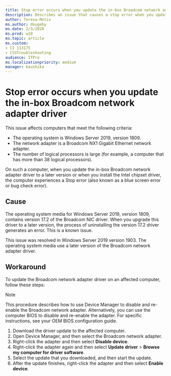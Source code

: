 ```yaml
---
title: Stop error occurs when you update the in-box Broadcom network adapter driver
description: Describes an issue that causes a stop error when you update an in-box Broadcom driver on Windows Server 2019, version 1809.
author: Teresa-Motiv
ms.author: dougeby
ms.date: 2/3/2020
ms.prod: w10
ms.topic: article
ms.custom: 
- CI 113175
- CSSTroubleshooting
audience: ITPro
ms.localizationpriority: medium
manager: kaushika
---
```


# Stop error occurs when you update the in-box Broadcom network adapter driver

This issue affects computers that meet the following criteria:

- The operating system is Windows Server 2019, version 1809.
- The network adapter is a Broadcom NX1 Gigabit Ethernet network adapter.
- The number of logical processors is large (for example, a computer that has more than 38 logical processors).

On such a computer, when you update the in-box Broadcom network adapter driver to a later version or when you install the Intel chipset driver, the computer experiences a Stop error (also known as a blue screen error or bug check error).

## Cause

The operating system media for Windows Server 2019, version 1809, contains version 17.2 of the Broadcom NIC driver. When you upgrade this driver to a later version, the process of uninstalling the version 17.2 driver generates an error. This is a known issue.  

This issue was resolved in Windows Server 2019 version 1903. The operating system media use a later version of the Broadcom network adapter driver.

## Workaround

To update the Broadcom network adapter driver on an affected computer, follow these steps:

> [!NOTE]  
> This procedure describes how to use Device Manager to disable and re-enable the Broadcom network adapter. Alternatively, you can use the computer BIOS to disable and re-enable the adapter. For specific instructions, see your OEM BIOS configuration guide.

1. Download the driver update to the affected computer.
1. Open Device Manager, and then select the Broadcom network adapter.
1. Right-click the adapter and then select **Disable device**.
1. Right-click the adapter again and then select **Update driver** > **Browse my computer for driver software**.
1. Select the update that you downloaded, and then start the update.
1. After the update finishes, right-click the adapter and then select **Enable device**.
